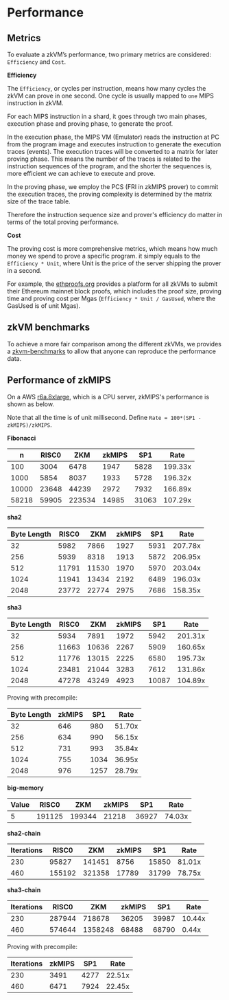 # Performance

## Metrics
To evaluate a zkVM’s performance, two primary metrics are considered: `Efficiency` and `Cost`.

**Efficiency** 

The `Efficiency`, or cycles per instruction, means how many cycles the zkVM can prove in one second. One cycle is usually mapped to `one` MIPS instruction in zkVM. 

For each MIPS instruction in a shard, it goes through two main phases, execution phase and proving phase, to generate the proof. 

In the execution phase, the MIPS VM (Emulator) reads the instruction at PC from the program image and executes instruction to generate the execution traces (events). The execution traces will be converted to a matrix for later proving phase. This means the number of the traces is related to the instruction sequences of the program, and the shorter the sequences is, more efficient we can achieve to execute and prove.  

In the proving phase, we employ the PCS (FRI in zkMIPS prover) to commit the execution traces, the proving complexity is determined by the matrix size of the trace table.

Therefore the instruction sequence size and prover's efficiency do matter in terms of the total proving performance. 

**Cost**

The proving cost is more comprehensive metrics, which means how much money we spend to prove a specific program. it simply equals to the `Efficiency * Unit`, where Unit is the price of the server shipping the prover in a second. 
 

For example, the [ethproofs.org](https://ethproofs.org/) provides a platform for all zkVMs to submit their Ethereum mainnet block proofs, which includes the proof size, proving time and proving cost per Mgas (`Efficiency * Unit / GasUsed`, where the GasUsed is of unit Mgas).


## zkVM benchmarks

To achieve a more fair comparison among the different zkVMs, we provides a [zkvm-benchmarks](https://github.com/zkMIPS/zkvm-benchmarks) to allow that anyone can reproduce the performance data. 


## Performance of zkMIPS

On a AWS [r6a.8xlarge](https://instances.vantage.sh/aws/ec2/r6a.8xlarge), which is a CPU server, zkMIPS's performance is shown as below. 


Note that all the time is of unit millisecond. Define `Rate = 100*(SP1 - zkMIPS)/zkMIPS`.


**Fibonacci**

| n      | RISC0  | ZKM    | zkMIPS | SP1     | Rate    |
|--------|--------|--------|--------|---------|---------|
| 100    | 3004   | 6478   | 1947   | 5828    | 199.33x |
| 1000   | 5854   | 8037   | 1933   | 5728    | 196.32x |
| 10000  | 23648  | 44239  | 2972   | 7932    | 166.89x |
| 58218  | 59905  | 223534 | 14985  | 31063   | 107.29x |

**sha2**

| Byte Length | RISC0  | ZKM    | zkMIPS | SP1   | Rate    |
|-------------|--------|--------|--------|-------|---------|
| 32          | 5982   | 7866   | 1927   | 5931  | 207.78x |
| 256         | 5939   | 8318   | 1913   | 5872  | 206.95x |
| 512         | 11791  | 11530  | 1970   | 5970  | 203.04x |
| 1024        | 11941  | 13434  | 2192   | 6489  | 196.03x |
| 2048        | 23772  | 22774  | 2975   | 7686  | 158.35x |

**sha3**

| Byte Length | RISC0  | ZKM    | zkMIPS | SP1   | Rate    |
|-------------|--------|--------|--------|-------|---------|
| 32          | 5934   | 7891   | 1972   | 5942  | 201.31x |
| 256         | 11663  | 10636  | 2267   | 5909  | 160.65x |
| 512         | 11776  | 13015  | 2225   | 6580  | 195.73x |
| 1024        | 23481  | 21044  | 3283   | 7612  | 131.86x |
| 2048        | 47278  | 43249  | 4923   | 10087 | 104.89x |

Proving with precompile:

| Byte Length | zkMIPS | SP1   | Rate   |
|-------------|--------|-------|--------|
| 32          | 646    | 980   | 51.70x |
| 256         | 634    | 990   | 56.15x |
| 512         | 731    | 993   | 35.84x |
| 1024        | 755    | 1034  | 36.95x |
| 2048        | 976    | 1257  | 28.79x |

**big-memory**

| Value | RISC0   | ZKM     | zkMIPS | SP1    | Rate   |
|-------|---------|---------|--------|--------|--------|
| 5     | 191125  | 199344  | 21218  | 36927  | 74.03x |

**sha2-chain**

| Iterations | RISC0  | ZKM     | zkMIPS | SP1    | Rate   |
|------------|--------|---------|--------|--------|--------|
| 230        | 95827  | 141451  | 8756   | 15850  | 81.01x |
| 460        | 155192 | 321358  | 17789  | 31799  | 78.75x |

**sha3-chain**

| Iterations | RISC0   | ZKM      | zkMIPS | SP1    | Rate   |
|------------|---------|----------|--------|--------|--------|
| 230        | 287944  | 718678   | 36205  | 39987  | 10.44x |
| 460        | 574644  | 1358248  | 68488  | 68790  | 0.44x  |

Proving with precompile:

| Iterations | zkMIPS   | SP1    | Rate   |
|------------|----------|--------|--------|
| 230        | 3491     | 4277   | 22.51x |
| 460        | 6471     | 7924   | 22.45x |
